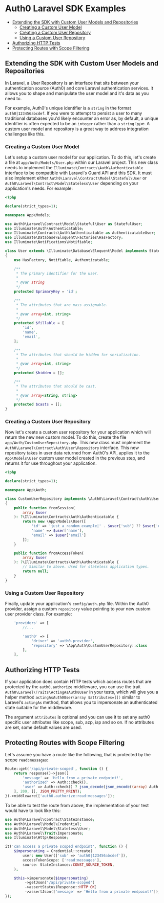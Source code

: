 # Auth0 Laravel SDK Examples

-   [Extending the SDK with Custom User Models and Repositories](#extending-the-sdk-with-custom-user-models-and-repositories)
    -   [Creating a Custom User Model](#creating-a-custom-user-model)
    -   [Creating a Custom User Repository](#creating-a-custom-user-repository)
    -   [Using a Custom User Repository](#using-a-custom-user-repository)
-   [Authorizing HTTP Tests](#authorizing-http-tests)
-   [Protecting Routes with Scope Filtering](#protecting-routes-with-scope-filtering)

## Extending the SDK with Custom User Models and Repositories

In Laravel, a User Repository is an interface that sits between your authentication source (Auth0) and core Laravel authentication services. It allows you to shape and manipulate the user model and it's data as you need to.

For example, Auth0's unique identifier is a `string` in the format `auth0|123456abcdef`. If you were to attempt to persist a user to many traditional databases you'd likely encounter an error as, by default, a unique identifier is often expected to be an `integer` rather than a `string` type. A custom user model and repository is a great way to address integration challenges like this.

### Creating a Custom User Model

Let's setup a custom user model for our application. To do this, let's create a file at `app/Auth/Models/User.php` within our Laravel project. This new class needs to implement the `Illuminate\Contracts\Auth\Authenticatable` interface to be compatible with Laravel's Guard API and this SDK. It must also implement either `Auth0\Laravel\Contract\Model\Stateful\User` or `Auth0\Laravel\Contract\Model\Stateless\User` depending on your application's needs. For example:

```php
<?php

declare(strict_types=1);

namespace App\Models;

use Auth0\Laravel\Contract\Model\Stateful\User as StatefulUser;
use Illuminate\Auth\Authenticatable;
use Illuminate\Contracts\Auth\Authenticatable as AuthenticatableUser;
use Illuminate\Database\Eloquent\Factories\HasFactory;
use Illuminate\Notifications\Notifiable;

class User extends \Illuminate\Database\Eloquent\Model implements StatefulUser, AuthenticatableUser
{
    use HasFactory, Notifiable, Authenticatable;

    /**
     * The primary identifier for the user.
     *
     * @var string
     */
    protected $primaryKey = 'id';

    /**
     * The attributes that are mass assignable.
     *
     * @var array<int, string>
     */
    protected $fillable = [
        'id',
        'name',
        'email',
    ];

    /**
     * The attributes that should be hidden for serialization.
     *
     * @var array<int, string>
     */
    protected $hidden = [];

    /**
     * The attributes that should be cast.
     *
     * @var array<string, string>
     */
    protected $casts = [];
}
```

### Creating a Custom User Repository

Now let's create a custom user repository for your application which will return the new new custom model. To do this, create the file `app/Auth/CustomUserRepository.php`. This new class must implement the `Auth0\Laravel\Contract\Auth\User\Repository` interface. This new repository takes in user data returned from Auth0's API, applies it to the `App\Models\User` custom user model created in the previous step, and returns it for use throughout your application.

```php
<?php

declare(strict_types=1);

namespace App\Auth;

class CustomUserRepository implements \Auth0\Laravel\Contract\Auth\User\Repository
{
    public function fromSession(
        array $user
    ): ?\Illuminate\Contracts\Auth\Authenticatable {
        return new \App\Models\User([
            'id' => 'just_a_random_example|' . $user['sub'] ?? $user['user_id'] ?? null,
            'name' => $user['name'],
            'email' => $user['email']
        ]);
    }

    public function fromAccessToken(
        array $user
    ): ?\Illuminate\Contracts\Auth\Authenticatable {
        // Similar to above. Used for stateless application types.
        return null;
    }
}
```

### Using a Custom User Repository

Finally, update your application's `config/auth.php` file. Within the Auth0 provider, assign a custom `repository` value pointing to your new custom user provider class. For example:

```php
    'providers' => [
        //...

        'auth0' => [
            'driver' => 'auth0.provider',
            'repository' => \App\Auth\CustomUserRepository::class
        ],
    ],
```

## Authorizing HTTP Tests

If your application does contain HTTP tests which access routes that are protected by the `auth0.authorize` middleware, you can use the trait `Auth0\Laravel\Traits\ActingAsAuth0User` in your tests, which will give you a helper method `actingAsAuth0User(array $attributes=[])` similar to Laravel's `actingAs` method, that allows you to impersonate an authenticated state suitable for the middleware.

The argument `attributes` is optional and you can use it to set any auth0 specific user attributes like scope, sub, azp, iap and so on. If no attributes are set, some default values are used.

## Protecting Routes with Scope Filtering

Let's assume you have a route like the following, that is protected by the scope `read:messages`:

```php
Route::get('/api/private-scoped', function () {
    return response()->json([
        'message' => 'Hello from a private endpoint!',
        'authorized' => Auth::check(),
        'user' => Auth::check() ? json_decode(json_encode((array) Auth::user(), JSON_THROW_ON_ERROR), true) : null,
    ], 200, [], JSON_PRETTY_PRINT);
})->middleware(['auth0.authorize:read:messages']);
```

To be able to test the route from above, the implementation of your test would have to look like this:

```php
use Auth0\Laravel\Contract\StateInstance;
use Auth0\Laravel\Model\Credential;
use Auth0\Laravel\Model\Stateless\User;
use Auth0\Laravel\Trait\Impersonate;
use Illuminate\Http\Response;

it('can access a private scoped endpoint', function () {
    $impersonating = Credential::create(
        user: new User(['sub' => 'auth0|123456abcdef']),
        accessTokenScope: ['read:messages'],
        source: StateInstance::CONST_SOURCE_TOKEN,
    );

    $this->impersonate($impersonating)
         ->getJson('/api/private-scoped')
         ->assertStatus(Response::HTTP_OK)
         ->assertJson(['message' => 'Hello from a private endpoint!']);
});
```
